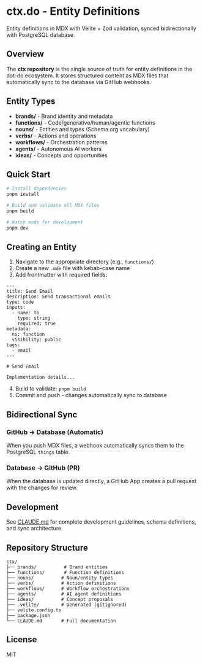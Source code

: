 # ctx.do - Entity Definitions

Entity definitions in MDX with Velite + Zod validation, synced bidirectionally with PostgreSQL database.

## Overview

The **ctx repository** is the single source of truth for entity definitions in the dot-do ecosystem. It stores structured content as MDX files that automatically sync to the database via GitHub webhooks.

## Entity Types

- **brands/** - Brand identity and metadata
- **functions/** - Code/generative/human/agentic functions
- **nouns/** - Entities and types (Schema.org vocabulary)
- **verbs/** - Actions and operations
- **workflows/** - Orchestration patterns
- **agents/** - Autonomous AI workers
- **ideas/** - Concepts and opportunities

## Quick Start

```bash
# Install dependencies
pnpm install

# Build and validate all MDX files
pnpm build

# Watch mode for development
pnpm dev
```

## Creating an Entity

1. Navigate to the appropriate directory (e.g., `functions/`)
2. Create a new `.mdx` file with kebab-case name
3. Add frontmatter with required fields:

```mdx
---
title: Send Email
description: Send transactional emails
type: code
inputs:
  - name: to
    type: string
    required: true
metadata:
  ns: function
  visibility: public
tags:
  - email
---

# Send Email

Implementation details...
```

4. Build to validate: `pnpm build`
5. Commit and push - changes automatically sync to database

## Bidirectional Sync

### GitHub → Database (Automatic)
When you push MDX files, a webhook automatically syncs them to the PostgreSQL `things` table.

### Database → GitHub (PR)
When the database is updated directly, a GitHub App creates a pull request with the changes for review.

## Development

See [CLAUDE.md](./CLAUDE.md) for complete development guidelines, schema definitions, and sync architecture.

## Repository Structure

```
ctx/
├── brands/          # Brand entities
├── functions/       # Function definitions
├── nouns/          # Noun/entity types
├── verbs/          # Action definitions
├── workflows/      # Workflow orchestrations
├── agents/         # AI agent definitions
├── ideas/          # Concept proposals
├── .velite/        # Generated (gitignored)
├── velite.config.ts
├── package.json
└── CLAUDE.md       # Full documentation
```

## License

MIT
